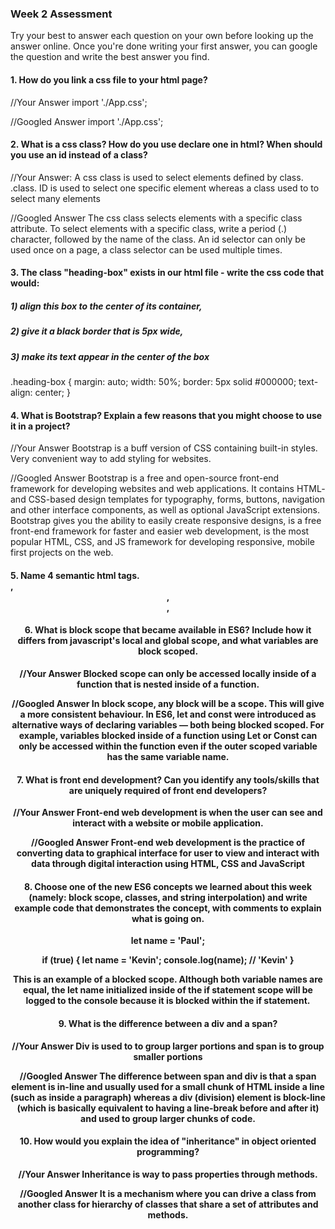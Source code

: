 ### Week 2 Assessment

Try your best to answer each question on your own before looking up the answer online. Once you're done writing your first answer, you can google the question and write the best answer you find.

#### 1. How do you link a css file to your html page?
 
 //Your Answer
 import './App.css';
 
 //Googled Answer
  import './App.css';
 
 #### 2. What is a css class? How do you use declare one in html? When should you use an id instead of a class?
 
 //Your Answer:
A css class is used to select elements defined by class. .class. ID is used to select one specific element whereas a class used to to select many elements
 
 //Googled Answer
The css class selects elements with a specific class attribute. To select elements with a specific class, write a period (.) character, followed by the name of the class. An id selector can only be used once on a page, a class selector can be used multiple times. 
 
 
#### 3. The class "heading-box" exists in our html file - write the css code that would:

##### 1) align this box to the center of its container, 
##### 2) give it a black border that is 5px wide,
##### 3) make its text appear in the center of the box

.heading-box { 
  margin: auto; 
  width: 50%; 
  border: 5px solid #000000; 
  text-align: center; 
}

#### 4. What is Bootstrap? Explain a few reasons that you might choose to use it in a project?
 
 //Your Answer
 Bootstrap is a buff version of CSS containing built-in styles. Very convenient way to add styling for websites. 
 
 //Googled Answer
Bootstrap is a free and open-source front-end framework for developing websites and web applications. It contains HTML- and CSS-based    design templates for typography, forms, buttons, navigation and other interface components, as well as optional JavaScript extensions. Bootstrap gives you the ability to easily create responsive designs, is a free front-end framework for faster and easier web development, is the most popular HTML, CSS, and JS framework for developing responsive, mobile first projects on the web.
 
 
#### 5. Name 4 semantic html tags. <nav>, <header>, <footer>, <table>

#### 6. What is block scope that became available in ES6? Include how it differs from javascript's local and global scope, and what variables are block scoped. 
 
 //Your Answer
 Blocked scope can only be accessed locally inside of a function that is nested inside of a function. 
 
 //Googled Answer
In block scope, any block will be a scope. This will give a more consistent behaviour. In ES6, let and const were introduced as   alternative ways of declaring variables — both being blocked scoped. For example, variables blocked inside of a function using Let or Const can only be accessed within the function even if the outer scoped variable has the same variable name. 
 
 #### 7. What is front end development? Can you identify any tools/skills that are uniquely required of front end developers?
 
 //Your Answer
Front-end web development is when the user can see and interact with a website or mobile application.
 
 //Googled Answer
Front-end web development is the practice of converting data to graphical interface for user to view and interact with data through digital interaction using HTML, CSS and JavaScript
 
 #### 8. Choose one of the new ES6 concepts we learned about this week (namely: block scope, classes, and string interpolation) and write example code that demonstrates the concept, with comments to explain what is going on. 
 let name = 'Paul';

if (true) {
  let name = 'Kevin';
  console.log(name); // 'Kevin'
}

This is an example of a blocked scope. Although both variable names are equal, the let name initialized inside of the if statement scope will be logged to the console because it is blocked within the if statement. 
 
 #### 9. What is the difference between a div and a span? 
 
 
 //Your Answer
 Div is used to to group larger portions and span is to group smaller portions 
 
 
 //Googled Answer
The difference between span and div is that a span element is in-line and usually used for a small chunk of HTML inside a line (such as inside a paragraph) whereas a div (division) element is block-line (which is basically equivalent to having a line-break before and after it) and used to group larger chunks of code.
   
#### 10. How would you explain the idea of "inheritance" in object oriented programming?
 
 
 //Your Answer
 Inheritance is way to pass properties through methods.
 
 //Googled Answer
 It is a mechanism where you can drive a class from another class for hierarchy of classes that share a set of attributes and methods.
 
